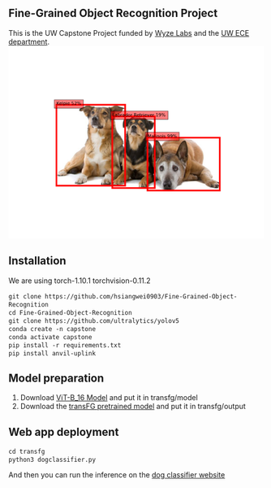 ## Fine-Grained Object Recognition Project

This is the UW Capstone Project funded by [Wyze Labs](https://www.wyze.com/) and the [UW ECE department](https://www.ece.uw.edu/).
![](dog_classifier.png)

## Installation
We are using torch-1.10.1 torchvision-0.11.2
```
git clone https://github.com/hsiangwei0903/Fine-Grained-Object-Recognition
cd Fine-Grained-Object-Recognition
git clone https://github.com/ultralytics/yolov5
conda create -n capstone
conda activate capstone
pip install -r requirements.txt
pip install anvil-uplink
```

## Model preparation
1. Download [ViT-B_16 Model](https://drive.google.com/drive/folders/12iHLSfN_zYDwWt2BmR4wwBfV83GUFeAG) and put it in transfg/model
2. Download the [transFG pretrained model](https://drive.google.com/drive/folders/1_fCMORZiUWMCpfdMzc-OLfFNaFYYwths) and put it in transfg/output

## Web app deployment
```
cd transfg
python3 dogclassifier.py
```

And then you can run the inference on the [dog classifier website](https://dog-classifier-hsiangwei.anvil.app/)
